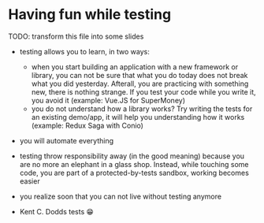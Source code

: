 # Having fun while testing

TODO: transform this file into some slides

- testing allows you to learn, in two ways:

  - when you start building an application with a new framework or library, you can not be sure that what you do today does not break what you did yesterday. Afterall, you are practicing with something new, there is nothing strange. If you test your code while you write it, you avoid it (example: Vue.JS for SuperMoney)
  - you do not understand how a library works? Try writing the tests for an existing demo/app, it will help you understanding how it works (example: Redux Saga with Conio)

- you will automate everything

- testing throw responsibility away (in the good meaning) because you are no more an elephant in a glass shop. Instead, while touching some code, you are part of a protected-by-tests sandbox, working becomes easier

- you realize soon that you can not live without testing anymore

- Kent C. Dodds tests 😁
